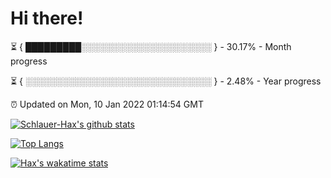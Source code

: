 # Hi there!

⏳ { █████████░░░░░░░░░░░░░░░░░░░░░ } - 30.17% - Month progress

⏳ { ░░░░░░░░░░░░░░░░░░░░░░░░░░░░░░ } - 2.48% - Year progress

⏰ Updated on Mon, 10 Jan 2022 01:14:54 GMT


[![Schlauer-Hax's github stats](https://github-readme-stats.vercel.app/api?username=Schlauer-Hax&show_icons=true&theme=dark&count_private=true)](https://github.com/Schlauer-Hax)


[![Top Langs](https://github-readme-stats.vercel.app/api/top-langs/?username=Schlauer-Hax&layout=compact&theme=dark)](https://github.com/Schlauer-Hax?tab=repositories)


[![Hax's wakatime stats](https://github-readme-stats.vercel.app/api/wakatime?username=Hax&theme=dark)](https://wakatime.com/@Hax)

